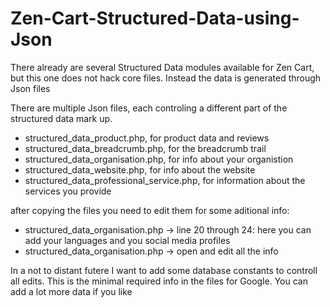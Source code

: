 # Zen-Cart-Structured-Data-using-Json
There already are several Structured Data modules available for Zen Cart, but this one does not hack core files. Instead the data is generated through Json files

There are multiple Json files, each controling a different part of the structured data mark up.
- structured_data_product.php, for product data and reviews
- structured_data_breadcrumb.php, for the breadcrumb trail
- structured_data_organisation.php, for info about your organistion
- structured_data_website.php, for info about the website
- structured_data_professional_service.php, for information about the services you provide

after copying the files you need to edit them for some aditional info:
- structured_data_organisation.php -> line 20 through 24: here you can add your languages and you social media profiles
- structured_data_organisation.php -> open and edit all the info


In a not to distant futere I want to add some database constants to controll all edits.
This is the minimal required info in the files for Google. You can add a lot more data if you like
